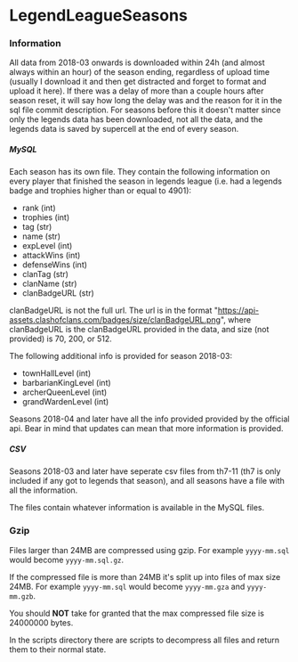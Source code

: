 # LegendLeagueSeasons

### Information
All data from 2018-03 onwards is downloaded within 24h (and almost always within an hour) of the season ending, regardless of upload time (usually I download it and then get distracted and forget to format and upload it here). If there was a delay of more than a couple hours after season reset, it will say how long the delay was and the reason for it in the sql file commit description. For seasons before this it doesn't matter since only the legends data has been downloaded, not all the data, and the legends data is saved by supercell at the end of every season.
##### MySQL
Each season has its own file. They contain the following information on every player that finished the season in legends league (i.e. had a legends badge and trophies higher than or equal to 4901):

- rank (int)
- trophies (int)
- tag (str)
- name (str)
- expLevel (int)
- attackWins (int)
- defenseWins (int)
- clanTag (str)
- clanName (str)
- clanBadgeURL (str)

clanBadgeURL is not the full url. The url is in the format "https://api-assets.clashofclans.com/badges/size/clanBadgeURL.png", where clanBadgeURL is the clanBadgeURL provided in the data, and size (not provided) is 70, 200, or 512.

The following additional info is provided for season 2018-03:

- townHallLevel (int)
- barbarianKingLevel (int)
- archerQueenLevel (int)
- grandWardenLevel (int)

Seasons 2018-04 and later have all the info provided provided by the official api. Bear in mind that updates can mean that more information is provided.
##### CSV
Seasons 2018-03 and later have seperate csv files from th7-11 (th7 is only included if any got to legends that season), and all seasons have a file with all the information.

The files contain whatever information is available in the MySQL files.

### Gzip
Files larger than 24MB are compressed using gzip. For example `yyyy-mm.sql` would become `yyyy-mm.sql.gz`.

If the compressed file is more than 24MB it's split up into files of max size 24MB. For example `yyyy-mm.sql` would become `yyyy-mm.gza` and `yyyy-mm.gzb`.

You should **NOT** take for granted that the max compressed file size is 24000000 bytes.

In the scripts directory there are scripts to decompress all files and return them to their normal state.
